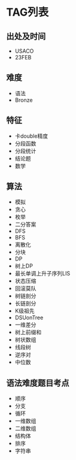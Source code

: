 # TAG列表

## 出处及时间

- USACO
- 23FEB

## 难度

- 语法
- Bronze

## 特征

- 卡double精度
- 分段函数
- 分段统计
- 结论题
- 数学

## 算法

- 模拟
- 贪心
- 枚举
- 二分答案
- DFS
- BFS
- 离散化
- 分块
- DP
- 树上DP
- 最长单调上升子序列LIS
- 状态压缩
- 回滚莫队
- 树链剖分
- 长链剖分
- K级祖先
- DSUonTree
- 一维差分
- 树上前缀和
- 树状数组
- 线段树
- 逆序对
- 中位数

## 语法难度题目考点

- 顺序
- 分支
- 循环
- 一维数组
- 二维数组
- 结构体
- 排序
- 字符串
